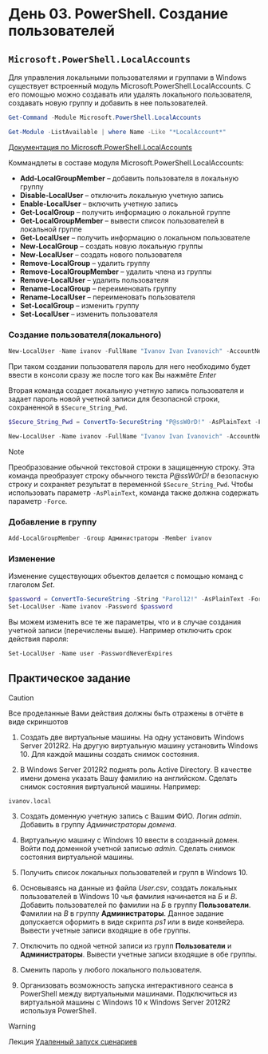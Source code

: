 # День 03. PowerShell. Создание пользователей

## `Microsoft.PowerShell.LocalAccounts`
Для управления локальными пользователями и группами в Windows существует встроенный  модуль Microsoft.PowerShell.LocalAccounts. С его помощью можно создавать или удалять локального пользователя, создавать новую группу и добавить в нее пользователей. 

```powershell
Get-Command -Module Microsoft.PowerShell.LocalAccounts

Get-Module -ListAvailable | where Name -Like "*LocalAccount*"
```

[Документация по Microsoft.PowerShell.LocalAccounts](https://learn.microsoft.com/ru-ru/powershell/module/microsoft.powershell.localaccounts/?view=powershell-5.1)

Коммандлеты в составе модуля Microsoft.PowerShell.LocalAccounts:
+ **Add-LocalGroupMember** – добавить пользователя в локальную группу
+ **Disable-LocalUser** – отключить локальную учетную запись
+ **Enable-LocalUser** – включить учетную запись
+ **Get-LocalGroup** – получить информацию о локальной группе
+ **Get-LocalGroupMember** – вывести список пользователей в локальной группе
+ **Get-LocalUser** – получить информацию о локальном пользователе
+ **New-LocalGroup** – создать новую локальную группы
+ **New-LocalUser** – создать нового пользователя
+ **Remove-LocalGroup** – удалить группу
+ **Remove-LocalGroupMember** – удалить члена из группы
+ **Remove-LocalUser** – удалить пользователя
+ **Rename-LocalGroup** – переименовать группу
+ **Rename-LocalUser** – переименовать пользователя
+ **Set-LocalGroup** – изменить группу
+ **Set-LocalUser** – изменить пользователя


### Создание пользователя(локального)
```powershell
New-LocalUser -Name ivanov -FullName "Ivanov Ivan Ivanovich" -AccountNeverExpires -PasswordNeverExpires
```

При таком создании пользователя пароль для него необходимо будет ввести в консоли сразу же после того как Вы нажмёте *Enter*

Вторая команда создает локальную учетную запись пользователя и задает пароль новой учетной записи для безопасной строки, сохраненной в `$Secure_String_Pwd`. 

```powershell
$Secure_String_Pwd = ConvertTo-SecureString "P@ssW0rD!" -AsPlainText -Force

New-LocalUser -Name ivanov -FullName "Ivanov Ivan Ivanovich" -AccountNeverExpires -PasswordNeverExpires -Password $Secure_String_Pwd
```
>[!NOTE]
> Преобразование обычной текстовой строки в защищенную строку. Эта команда преобразует строку обычного текста *P@ssW0rD!* в безопасную строку и сохраняет результат в переменной `$Secure_String_Pwd`. Чтобы использовать параметр `-AsPlainText`, команда также должна содержать параметр `-Force`.


### Добавление в группу
```powershell
Add-LocalGroupMember -Group Администраторы -Member ivanov
```


### Изменение
Изменение существующих объектов делается с помощью команд с глаголом *Set*. 

```powershell
$password = ConvertTo-SecureString -String "Parol12!" -AsPlainText -Force
Set-LocalUser -Name ivanov -Password $password
```

Вы можем изменить все те же параметры, что и в случае создания учетной записи (перечислены выше). Например отключить срок действия пароля:

```powershell
Set-LocalUser -Name user -PasswordNeverExpires
```


## Практическое задание
>[!CAUTION]
> Все проделанные Вами действия должны быть отражены в отчёте в виде скриншотов

1. Создать две виртуальные машины. На одну установить Windows Server 2012R2. На другую виртуальную машину установить Windows 10. Для каждой машины создать снимок состояния.

2. В Windows Server 2012R2 поднять роль Active Directory. В качестве имени домена указать Вашу фамилию на английском. Сделать снимок состояния виртуальной машины. Например:
```
ivanov.local
```

3. Создать доменную учетную запись с Вашим ФИО. Логин *admin*. Добавить в группу *Администраторы домена*.

4. Виртуальную машину с Windows 10 ввести в созданный домен. Войти под доменной учетной записью *admin*. Сделать снимок состояния виртуальной машины.

5. Получить список локальных пользователей и групп в Windows 10. 

6. Основываясь на данные из файла *User.csv*, создать локальных пользователей в Windows 10 чья фамилия начинается на *Б* и *В*. Добавить пользователей по фамилии на *Б* в группу **Пользователи**. Фамилии на *В* в группу **Администраторы**. Данное задание допускается оформить в виде скрипта *ps1* или в виде конвейера. Вывести учетные записи входящие в обе группы.

7. Отключить по одной четной записи из групп **Пользователи** и **Администраторы**. Вывести учетные записи входящие в обе группы.

8. Сменить пароль у любого локального пользователя.

9. Организовать возможность запуска интерактивного сеанса в PowerShell между виртуальными машинами. Подключиться из виртуальной машины с Windows 10 к Windows Server 2012R2 используя PowerShell. 

>[!WARNING]
> Лекция [Удаленный запуск сценариев](https://github.com/userzamt/mdk0401.github.io/blob/main/PowerShell/Lesson23/lesson23.md)



